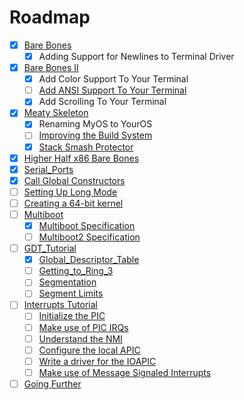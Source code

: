 # Roadmap

- [x] [Bare Bones](https://wiki.osdev.org/Bare_Bones)
  - [x] Adding Support for Newlines to Terminal Driver
- [x] [Bare Bones II](https://wiki.osdev.org/User:Zesterer/Bare_Bones)
  - [x] Add Color Support To Your Terminal
  - [ ] [Add ANSI Support To Your Terminal](https://en.wikipedia.org/wiki/ANSI_escape_code)
  - [x] Add Scrolling To Your Terminal
- [x] [Meaty Skeleton](https://wiki.osdev.org/Meaty_Skeleton)
  - [x] Renaming MyOS to YourOS
  - [ ] [Improving the Build System](https://wiki.osdev.org/Hard_Build_System)
  - [x] [Stack Smash Protector](https://wiki.osdev.org/Stack_Smashing_Protector)
- [x] [Higher Half x86 Bare Bones](https://wiki.osdev.org/Higher_Half_x86_Bare_Bones)
- [x] [Serial_Ports](https://wiki.osdev.org/Serial_Ports)
- [x] [Call Global Constructors](https://wiki.osdev.org/Calling_Global_Constructors)
- [ ] [Setting Up Long Mode](https://wiki.osdev.org/Setting_Up_Long_Mode)
- [ ] [Creating a 64-bit kernel](https://wiki.osdev.org/Creating_a_64-bit_kernel)
- [ ] [Multiboot](https://wiki.osdev.org/Multiboot)
  - [x] [Multiboot Specification](https://www.gnu.org/software/grub/manual/multiboot/multiboot.html)
  - [ ] [Multiboot2 Specification](https://www.gnu.org/software/grub/manual/multiboot2/multiboot.html)
- [ ] [GDT_Tutorial](https://wiki.osdev.org/GDT_Tutorial)
  - [x] [Global_Descriptor_Table](https://wiki.osdev.org/Global_Descriptor_Table)
  - [ ] [Getting_to_Ring_3](https://wiki.osdev.org/Getting_to_Ring_3)
  - [ ] [Segmentation](https://wiki.osdev.org/Segmentation)
   - [ ] [Segment Limits](https://wiki.osdev.org/Segment_Limits)
- [ ] [Interrupts Tutorial](https://wiki.osdev.org/Interrupts_Tutorial)
    - [ ] [Initialize the PIC](https://wiki.osdev.org/PIC)
    - [ ] [Make use of PIC IRQs](https://wiki.osdev.org/IRQ)
    - [ ] [Understand the NMI](https://wiki.osdev.org/NMI)
    - [ ] [Configure the local APIC](https://wiki.osdev.org/APIC)
    - [ ] [Write a driver for the IOAPIC](https://wiki.osdev.org/IOAPIC)
    - [ ] [Make use of Message Signaled Interrupts](https://wiki.osdev.org/Message_Signaled_Interrupts)
- [ ] [Going Further](https://wiki.osdev.org/Going_Further_on_x86)
